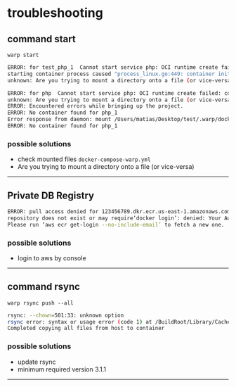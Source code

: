 # troubleshooting

## command **start**

`warp start`

```bash
ERROR: for test_php_1  Cannot start service php: OCI runtime create failed: container_linux.go:346: 
starting container process caused "process_linux.go:449: container init caused \"rootfs_linux.go:58: mounting \\\"/Users/matias/Desktop/test/.warp/docker/config/php/ext-ioncube.ini\\\" to rootfs \\\"/var/lib/docker/overlay2/4f3d14d1f3d7755705914496fd518389d2510081d6d1f0e1e41155da236c638b/merged\\\" at \\\"/var/lib/docker/overlay2/4f3d14d1f3d7755705914496fd518389d2510081d6d1f0e1e41155da236c638b/merged/usr/local/etc/php/conf.d/10-php-ext-ioncube.ini\\\" caused \\\"not a directory\\\"\"": 
unknown: Are you trying to mount a directory onto a file (or vice-versa)? Check if the specified host path exists and is the expected type

ERROR: for php  Cannot start service php: OCI runtime create failed: container_linux.go:346: starting container process caused "process_linux.go:449: container init caused \"rootfs_linux.go:58: mounting \\\"/Users/matias/Desktop/test/.warp/docker/config/php/ext-ioncube.ini\\\" to rootfs \\\"/var/lib/docker/overlay2/4f3d14d1f3d7755705914496fd518389d2510081d6d1f0e1e41155da236c638b/merged\\\" at \\\"/var/lib/docker/overlay2/4f3d14d1f3d7755705914496fd518389d2510081d6d1f0e1e41155da236c638b/merged/usr/local/etc/php/conf.d/10-php-ext-ioncube.ini\\\" caused \\\"not a directory\\\"\"": 
unknown: Are you trying to mount a directory onto a file (or vice-versa)? Check if the specified host path exists and is the expected type
ERROR: Encountered errors while bringing up the project.
ERROR: No container found for php_1
Error response from daemon: mount /Users/matias/Desktop/test/.warp/docker/config/php/ext-ioncube.ini:/var/lib/docker/overlay2/4f3d14d1f3d7755705914496fd518389d2510081d6d1f0e1e41155da236c638b/merged/usr/local/etc/php/conf.d/10-php-ext-ioncube.ini, flags: 0x5000: not a directory
ERROR: No container found for php_1
```

### possible solutions
- check mounted files `docker-compose-warp.yml`
- Are you trying to mount a directory onto a file (or vice-versa)

-------------

## Private DB Registry

```bash
ERROR: pull access denied for 123456789.dkr.ecr.us-east-1.amazonaws.com/sample-site-dbs, 
repository does not exist or may require‘docker login’: denied: Your Authorization Token has expired. 
Please run ‘aws ecr get-login --no-include-email’ to fetch a new one.
```

### possible solutions
- login to aws by console

-------------

## command **rsync**

`warp rsync push --all`

```bash
rsync: --chown=501:33: unknown option
rsync error: syntax or usage error (code 1) at /BuildRoot/Library/Caches/com.apple.xbs/Sources/rsync/rsync-52.200.1/rsync/main.c(1337) [client=2.6.9]
Completed copying all files from host to container
```

### possible solutions
- update rsync 
- minimum required version 3.1.1

-------------